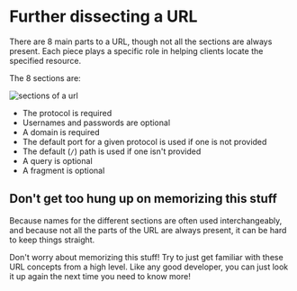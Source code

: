 # Further dissecting a URL

There are 8 main parts to a URL, though not all the sections are always present. Each piece plays a specific role in helping clients locate the specified resource.

The 8 sections are:

![sections of a url](https://i.imgur.com/iI3sUVh.png)

* The protocol is required
* Usernames and passwords are optional
* A domain is required
* The default port for a given protocol is used if one is not provided
* The default (`/`) path is used if one isn't provided
* A query is optional
* A fragment is optional

## Don't get too hung up on memorizing this stuff

Because names for the different sections are often used interchangeably, and because not all the parts of the URL are always present, it can be hard to keep things straight.

Don't worry about memorizing this stuff! Try to just get familiar with these URL concepts from a high level. Like any good developer, you can just look it up again the next time you need to know more!
